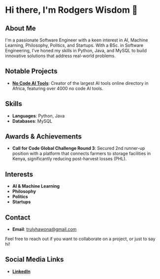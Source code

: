 # Hi there, I'm Rodgers Wisdom 👋

## About Me

I'm a passionate Software Engineer with a keen interest in AI, Machine Learning, Philosophy, Politics, and Startups. With a BSc. in Software Engineering, I've honed my skills in Python, Java, and MySQL to build innovative solutions that address real-world problems.

## Notable Projects

- **[No Code AI Tools](https://aitools.oduor.net/)**: Creator of the largest AI tools online directory in Africa, featuring over 4000 no code AI tools.

## Skills

- **Languages**: Python, Java
- **Databases**: MySQL

## Awards & Achievements

- **Call for Code Global Challenge Round 3**: Secured 2nd runner-up position with a platform that connects farmers to storage facilities in Kenya, significantly reducing post-harvest losses (PHL).

## Interests

- **AI & Machine Learning**
- **Philosophy**
- **Politics**
- **Startups**

## Contact

- **Email**: trulyhawona@gmail.com

Feel free to reach out if you want to collaborate on a project, or just to say hi!

## Social Media Links
 - **[LinkedIn](https://www.linkedin.com/in/rodgers-wisdom-842b04243/)**
